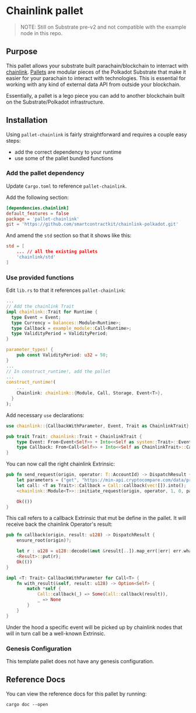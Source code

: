 # Chainlink pallet

> NOTE: Still on Substrate pre-v2 and not compatible with the example node in this repo.

## Purpose

This pallet allows your substrate built parachain/blockchain to interract with [chainlink](https://chain.link/). [Pallets](https://substrate.dev/docs/en/tutorials/build-a-dapp/pallet) are modular pieces of the Polkadot Substrate that make it easier for your parachain to interact with technologies. This is essential for working with any kind of external data API from outside your blockchain.

Essentially, a pallet is a lego piece you can add to another blockchain built on the Substrate/Polkadot infrastructure.


## Installation

Using `pallet-chainlink` is fairly straightforward and requires a couple easy steps:

- add the correct dependency to your runtime
- use some of the pallet bundled functions

### Add the pallet dependency

Update `Cargo.toml` to reference `pallet-chainlink`.

Add the following section:

```toml
[dependencies.chainlink]
default_features = false
package = 'pallet-chainlink'
git = 'https://github.com/smartcontractkit/chainlink-polkadot.git'
```

And amend the `std` section so that it shows like this:

```toml
std = [
    ... // all the existing pallets
    'chainlink/std'
]
```

### Use provided functions

Edit `lib.rs` to that it references `pallet-chainlink`:

```rust
...
// Add the chainlink Trait
impl chainlink::Trait for Runtime {
  type Event = Event;
  type Currency = balances::Module<Runtime>;
  type Callback = example_module::Call<Runtime>;
  type ValidityPeriod = ValidityPeriod;
}

parameter_types! {
	pub const ValidityPeriod: u32 = 50;
}
...
// In construct_runtime!, add the pallet
...
construct_runtime!(
    ...
    Chainlink: chainlink::{Module, Call, Storage, Event<T>},
  }
);
```

Add necessary `use` declarations:

```rust
use chainlink::{CallbackWithParameter, Event, Trait as ChainlinkTrait};

pub trait Trait: chainlink::Trait + ChainlinkTrait {
    type Event: From<Event<Self>> + Into<<Self as system::Trait>::Event>;
    type Callback: From<Call<Self>> + Into<<Self as ChainlinkTrait>::Callback>;
}
```

You can now call the right chainlink Extrinsic:

```rust
pub fn send_request(origin, operator: T::AccountId) -> DispatchResult {
    let parameters = ("get", "https://min-api.cryptocompare.com/data/pricemultifull?fsyms=ETH&tsyms=USD", "path", "RAW.ETH.USD.PRICE", "times", "100000000");
    let call: <T as Trait>::Callback = Call::callback(vec![]).into();
    <chainlink::Module<T>>::initiate_request(origin, operator, 1, 0, parameters.encode(), 100, call.into())?;

    Ok(())
}
```

This call refers to a callback Extrinsic that mut be define in the pallet. It will receive back the chainlink Operator's result:

```rust
pub fn callback(origin, result: u128) -> DispatchResult {
    ensure_root(origin)?;

    let r : u128 = u128::decode(&mut &result[..]).map_err(|err| err.what())?;
    <Result>::put(r);
    Ok(())
}

impl <T: Trait> CallbackWithParameter for Call<T> {
    fn with_result(&self, result: u128) -> Option<Self> {
        match *self {
            Call::callback(_) => Some(Call::callback(result)),
            _ => None
        }
    }
}
```

Under the hood a specific event will be picked up by chainlink nodes that will in turn call be a well-known Extrinsic.

### Genesis Configuration

This template pallet does not have any genesis configuration.

## Reference Docs

You can view the reference docs for this pallet by running:

```
cargo doc --open
```

